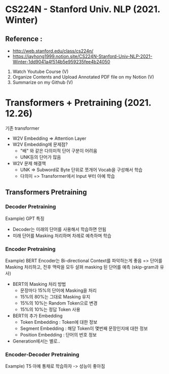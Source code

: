 # CS224N - Stanford Univ. NLP (2021. Winter) 
## Reference : 
- http://web.stanford.edu/class/cs224n/
- https://jayhong1999.notion.site/CS224N-Stanford-Univ-NLP-2021-Winter-1dd9041a4f514b5e959235fee4b24050

1. Watch Youtube Course (V)
2. Organize Contents and Upload Annotated PDF file on my Notion (V)
3. Summarize on my Github (V)


# Transformers + Pretraining (2021. 12.26)

기존 transformer
- W2V Embedding => Attention Layer
- W2V Embedding에 문제점?
    - "배" 와 같은 다의미적 단어 구분이 어려움
    - UNK등의 단어가 많음
- W2V 문제 해결책
    - UNK => Subword로 Byte 단위로 쪼개어 Vocab을 구성해서 학습
    - 다의미 => Transformer에서 Input 부터 아예 학습

## Transformers Pretraining
### Decoder Pretraining
Example) GPT
특징
- Decoder는 미래의 단어를 사용해서 학습하면 안됨
- 미래 단어를 Masking 처리하며 차례로 예측하며 학습

### Encoder Pretraining
Example) BERT
Encoder는 Bi-directional Context를 파악하는게 좋음
=> 단어를 Masking 처리하고, 전후 맥락을 모두 살펴 masking 된 단어를 예측 (skip-gram과 유사)
- BERT의 Masking 처리 방법
    - 문장마다 15%의 단어에 Masking을 처리
    - 15%의 80%는 그대로 Masking 유지
    - 15%의 10%는 Random Token으로 변경
    - 15%의 10%는 정답 Token 사용
- BERT의 추가 Embedding
    - Token Embedding : Token에 대한 정보
    - Segment Embedding : 해당 Token이 몇번째 문장인지에 대한 정보
    - Position Embedding : 단어의 번호 정보
- Generation에서는 별로..

### Encoder-Decoder Pretraining
Example) T5
아예 통채로 학습하자
-> 성능이 좋아짐


